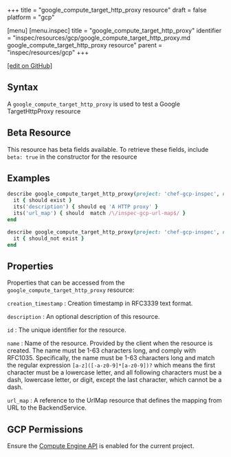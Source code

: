 +++
title = "google_compute_target_http_proxy resource"
draft = false
platform = "gcp"

[menu]
  [menu.inspec]
    title = "google_compute_target_http_proxy"
    identifier = "inspec/resources/gcp/google_compute_target_http_proxy.md google_compute_target_http_proxy resource"
    parent = "inspec/resources/gcp"
+++

[\[edit on GitHub\]](https://github.com/inspec/inspec-gcp/blob/master/docs/resources/google_compute_target_http_proxy.md)

## Syntax

A `google_compute_target_http_proxy` is used to test a Google TargetHttpProxy resource

## Beta Resource

This resource has beta fields available. To retrieve these fields, include `beta: true` in the constructor for the resource

## Examples

```ruby
describe google_compute_target_http_proxy(project: 'chef-gcp-inspec', name: 'inspec-gcp-http-proxy') do
  it { should exist }
  its('description') { should eq 'A HTTP proxy' }
  its('url_map') { should  match /\/inspec-gcp-url-map$/ }
end

describe google_compute_target_http_proxy(project: 'chef-gcp-inspec', name: 'nonexistent') do
  it { should_not exist }
end
```

## Properties

Properties that can be accessed from the `google_compute_target_http_proxy` resource:

`creation_timestamp`
: Creation timestamp in RFC3339 text format.

`description`
: An optional description of this resource.

`id`
: The unique identifier for the resource.

`name`
: Name of the resource. Provided by the client when the resource is created. The name must be 1-63 characters long, and comply with RFC1035. Specifically, the name must be 1-63 characters long and match the regular expression `[a-z]([-a-z0-9]*[a-z0-9])?` which means the first character must be a lowercase letter, and all following characters must be a dash, lowercase letter, or digit, except the last character, which cannot be a dash.

`url_map`
: A reference to the UrlMap resource that defines the mapping from URL to the BackendService.

## GCP Permissions

Ensure the [Compute Engine API](https://console.cloud.google.com/apis/library/compute.googleapis.com/) is enabled for the current project.
